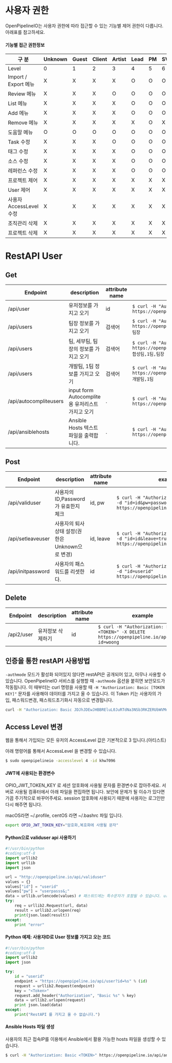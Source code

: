 
# 사용자 권한

OpenPipelineIO는 사용자 권한에 따라 접근할 수 있는 기능별 제어 권한이 다릅니다.
아래표를 참고하세요.

#### 기능별 접근 권한정보

| 구 분                 | Unknown | Guest | Client | Artist | Lead | PM | SV | IO,IT | PD | HQ | Dev | Admin |
| -------------------- | ------- | ----- | ------ | ------ | ---- | -- | -- | ----- | -- | -- | --- | ----- |
| Level                | 0       | 1     | 2      | 3      | 4    | 5  | 6  | 7     | 8  | 9  | 10  | 11    |
| Import / Export 메뉴  | X       | X     | X      | X      | O    | O  | O  | O     | O  | O  | O   | O     |
| Review 메뉴           | X       | X     | X      | O      | O    | O  | O  | O     | O  | O  | O   | O     |
| List 메뉴             | X       | X     | X      | X      | O    | O  | O  | O     | O  | O  | O   | O     |
| Add 메뉴              | X       | X     | X      | X      | O    | O  | O  | O     | O  | O  | O   | O     |
| Remove 메뉴           | X       | X     | X      | X      | X    | O  | X  | O     | O  | X  | O   | O     |
| 도움말 메뉴             | O       | O     | O      | O      | O    | O  | O  | O     | O  | O  | O   | O     |
| Task 수정             | X       | X     | X      | O      | O    | O  | O  | O     | O  | O  | O   | O     |
| 태그 수정              | X       | X     | X      | X      | O    | O  | O  | O     | O  | O  | O   | O     |
| 소스 수정              | X       | X     | X      | X      | O    | O  | O  | O     | O  | O  | O   | O     |
| 레퍼런스 수정           | X       | X     | X      | X      | O    | O  | O  | O     | O  | O  | O   | O     |
| 프로젝트 제어           | X       | X     | X      | X      | X    | X  | X  | X     | X  | X  | X   | O     |
| User 제어             | X       | X     | X      | X      | X    | X  | X  | X     | X  | X  | X   | O     |
| 사용자 AccessLevel 수정 | X       | X     | X      | X      | X    | X  | X  | X     | X  | X  | X   | O     |
| 조직관리 삭제           | X       | X     | X      | X      | X    | X  | X  | X     | X  | X  | O   | O     |
| 프로젝트 삭제           | X       | X     | X      | X      | X    | X  | X  | X     | X  | X  | X   | O     |

# RestAPI User

## Get
| Endpoint | description | attribute name | example |
| --- | --- | --- | --- |
| /api/user | 유저정보를 가지고 오기 | id | `$ curl -H "Authorization: Basic <TOKEN>" https://openpipeline.io/api/user?id=woong` |
| /api/users | 팀장 정보를 가지고 오기 | 검색어 | `$ curl -H "Authorization: Basic <TOKEN>" https://openpipeline.io/api/users?searchword=팀장` |
| /api/users | 팀, 세부팀, 팀장의 정보를 가지고 오기 | 검색어 | `$ curl -H "Authorization: Basic <TOKEN>" https://openpipeline.io/api/users?searchword=합성팀,1팀,팀장` |
| /api/users | 개발팀, 1팀 정보를 가지고 오기 | 검색어 | `$ curl -H "Authorization: Basic <TOKEN>" https://openpipeline.io/api/users?searchword=개발팀,1팀` |
| /api/autocompliteusers | input form Autocomplite용 유저리스트 가지고 오기 | . | `$ curl -H "Authorization: Basic <TOKEN>" https://openpipeline.io/api/autocompliteusers` |
| /api/ansiblehosts | Ansible Hosts 텍스트 파일을 출력합니다. | . | `$ curl -H "Authorization: Basic <TOKEN>" https://openpipeline.io/api/ansiblehosts` |


## Post
| Endpoint | description | attribute name | example |
| --- | --- | --- | --- |
| /api/validuser | 사용자의 ID,Password가 유효한지 체크 | id, pw | `$ curl -H "Authorization: Basic <TOKEN>" -d "id=id&pw=password" https://openpipeline.io/api/validuser` |
| /api/setleaveuser | 사용자의 퇴사 상태 설정(권한은 Unknown으로 변경)| id, leave | `$ curl -H "Authorization: Basic <TOKEN>" -d "id=id&leave=true" https://openpipeline.io/api/setleaveuser` |
| /api/initpassword | 사용자의 패스워드를 리셋한다.| id | `$ curl -H "Authorization: Basic <TOKEN>" -d "id=userid" https://openpipeline.io/api/initpassword` |

## Delete
| Endpoint | description | attribute name | example |
| --- | --- | --- | --- |
| /api2/user | 유저정보 삭제하기 | id | `$ curl -H "Authorization: Basic <TOKEN>" -X DELETE https://openpipeline.io/api2/user?id=woong` |

## 인증을 통한 restAPI 사용방법

`-authmode` 모드가 활성화 되어있지 않다면 restAPI은 공개되어 있고, 아무나 사용할 수 있습니다.
OpenPipelineIO 서비스를 실행할 때 `-authmode` 옵션을 붙히면 보안모드가 작동됩니다.
이 때부터는 curl 명령을 사용할 때 `-H "Authorization: Basic [TOKEN KEY]"` 문자를 사용해야 데이터를 가지고 올 수 있습니다.
이 Token 키는 사용자의 가입, 패스워드변경, 패스워드초기화시 자동으로 변경됩니다.

```bash
curl -H "Authorization: Basic JDJhJDEwJHBBREluL0JuRTdNa3NSb3RKZERUbWVMd0V6OVB1TndnUGJzd2k0RlBZcmEzQTBSczkueHZH" http://192.168.219.101/api/user?id=khw7096
```

## Access Level 변경

웹을 통해서 가입되는 모든 유저의 AccessLevel 값은 기본적으로 3 입니다.(아티스트)

아래 명령어를 통해서 AccessLevel 을 변경할 수 있습니다.

```bash
$ sudo openpipelineio -accesslevel 4 -id khw7096
```

#### JWT에 사용되는 환경변수

OPIO_JWT_TOKEN_KEY 로 세션 암호화에 사용될 문자를 환경변수로 잡아주세요.
서버로 사용될 컴퓨터에서 아래 파일을 편집하면 됩니다.
보안에 문제가 될 이슈가 있다면 가끔 주기적으로 바꾸어주세요. session 암호화에 사용되기 때문에
사용자는 로그인만 다시 해주면 됩니다.

macOS라면 ~/.profile, centOS 라면 ~/.bashrc 파일 입니다.

```bash
export OPIO_JWT_TOKEN_KEY="암호화,복호화에 사용될 문자"
```

#### Python으로 validuser api 사용하기

```python
#!/usr/bin/python
#coding:utf-8
import urllib2
import urllib
import json

url = "http://openpipeline.io/api/validuser"
values = {}
values["id"] = "userid"
values["pw"] = "userpasss&;"
data = urllib.urlencode(values) # 패스워드에는 특수문자가 포함될 수 있습니다. url encode 합니다.
try:
    req = urllib2.Request(url, data)
    result = urllib2.urlopen(req)
    print(json.load(result))
except:
    print "error"
```

#### Python 예제: 사용자ID로 User 정보를 가지고 오는 코드

```python
#!/usr/bin/python
#coding:utf-8
import urllib2
import json

try:
    id = "userid"
    endpoint = "https://openpipeline.io/api/user?id=%s" % (id)
    request = urllib2.Request(endpoint)
    key = "<Token>"
    request.add_header("Authorization", "Basic %s" % key)
    data = urllib2.urlopen(request)
    print json.load(data)
except:
    print("RestAPI 를 가지고 올 수 없습니다.")
```

#### Ansible Hosts 파일 생성

사용자의 최근 접속IP를 이용해서 Ansible에서 활용 가능한 hosts 파일을 생성할 수 있습니다.

```bash
$ curl -H "Authorization: Basic <TOKEN>" https://openpipeline.io/api/ansiblehosts > userhosts.lst
```

